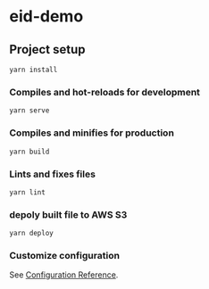 # eid-demo

## Project setup
```
yarn install
```

### Compiles and hot-reloads for development
```
yarn serve
```

### Compiles and minifies for production
```
yarn build
```

### Lints and fixes files
```
yarn lint
```

### depoly built file to AWS S3
```
yarn deploy
```

### Customize configuration
See [Configuration Reference](https://cli.vuejs.org/config/).

